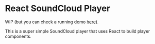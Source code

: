 React SoundCloud Player
===

WIP (but you can check a running demo [here](http://wmartins.github.io/react-soundcloud-player/)).

This is a super simple SoundCloud player that uses React to build player components.
